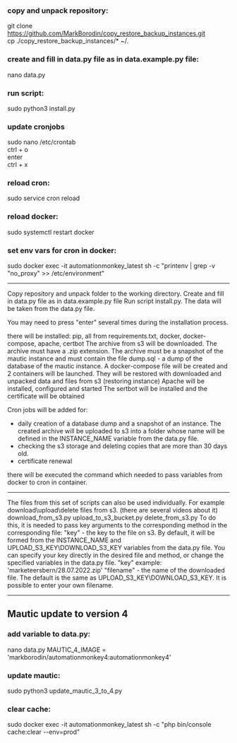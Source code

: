 ### copy and unpack repository:   
git clone https://github.com/MarkBorodin/copy_restore_backup_instances.git   
cp ./copy_restore_backup_instances/* ~/.   

### create and fill in data.py file as in data.example.py file:   
nano data.py
  
### run script:   
sudo python3 install.py   

### update cronjobs
sudo nano /etc/crontab   
ctrl + o   
enter   
ctrl + x   

### reload cron:   
sudo service cron reload

### reload docker:   
sudo systemctl restart docker

### set env vars for cron in docker:   
sudo docker exec -it automationmonkey_latest sh -c "printenv | grep -v "no_proxy" >> /etc/environment"

***

Copy repository and unpack folder to the working directory.
Create and fill in data.py file as in data.example.py file
Run script install.py.
The data will be taken from the data.py file.

You may need to press "enter" several times during the installation process.

there will be installed: pip, all from requirements.txt, docker, docker-compose, apache, certbot
The archive from s3 will be downloaded. The archive must have a .zip extension. The archive must be a snapshot of the mautic instance and must contain the file dump.sql - a dump of the database of the mautic instance.
A docker-compose file will be created and 2 containers will be launched. They will be restored with downloaded and unpacked data and files from s3 (restoring instance)
Apache will be installed, configured and started
The sertbot will be installed and the certificate will be obtained

Cron jobs will be added for:
- daily creation of a database dump and a snapshot of an instance. The created archive will be uploaded to s3 into a folder whose name will be defined in the INSTANCE_NAME variable from the data.py file.
- checking the s3 storage and deleting copies that are more than 30 days old.
- certificate renewal

there will be executed the command which needed to pass variables from docker to cron in container.

***

The files from this set of scripts can also be used individually. For example download\upload\delete files from s3. (there are several videos about it)
download_from_s3.py
upload_to_s3_bucket.py
delete_from_s3.py
To do this, it is needed to pass key arguments to the corresponding method in the corresponding file:
"key" - the key to the file on s3. By default, it will be formed from the INSTANCE_NAME and UPLOAD_S3_KEY\DOWNLOAD_S3_KEY variables from the data.py file. You can specify your key directly in the desired file and method, or change the specified variables in the data.py file. "key" example: 'marketeersbern/28.07.2022.zip'
"filename" - the name of the downloaded file. The default is the same as UPLOAD_S3_KEY\DOWNLOAD_S3_KEY. It is possible to enter your own filename.



***
## Mautiс update to version 4

### add variable to data.py:   
nano data.py
MAUTIC_4_IMAGE = 'markborodin/automationmonkey4:automationmonkey4'

### update mautic:   
sudo python3 update_mautic_3_to_4.py

### clear cache:   
sudo docker exec -it automationmonkey_latest sh -c "php bin/console cache:clear --env=prod"
